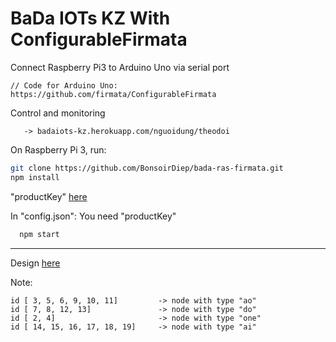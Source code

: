 # BaDa IOTs KZ With ConfigurableFirmata

Connect Raspberry Pi3 to Arduino Uno via serial port

	// Code for Arduino Uno: https://github.com/firmata/ConfigurableFirmata
	
Control and monitoring
```text
   -> badaiots-kz.herokuapp.com/nguoidung/theodoi
```

On Raspberry Pi 3, run:

  ```bash
  git clone https://github.com/BonsoirDiep/bada-ras-firmata.git
  npm install
  ```

"productKey" [here](https://badaiots-kz.herokuapp.com/huongdan)

In "config.json": You need "productKey"
```bash
  npm start
```
***
Design [here](https://badaiots-kz.herokuapp.com/thietke)

Note:
```text
id [ 3, 5, 6, 9, 10, 11]         -> node with type "ao"
id [ 7, 8, 12, 13]               -> node with type "do"
id [ 2, 4]                       -> node with type "one"
id [ 14, 15, 16, 17, 18, 19]     -> node with type "ai"
```
